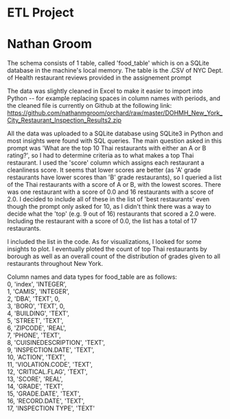 # ETL Project
# Nathan Groom
The schema consists of 1 table, called 'food_table' which is on a SQLite database in the machine's local memory.
The table is the .CSV of NYC Dept. of Health restaurant reviews provided in the assignement prompt

The data was slightly cleaned in Excel to make it easier to import into Python -- for example replacing spaces in column names with periods, and the cleaned file is currently on Github at the following link:
https://github.com/nathanmgroom/orchard/raw/master/DOHMH_New_York_City_Restaurant_Inspection_Results2.zip


All the data was uploaded to a SQLite database using SQLite3 in Python and most insights were found with SQL queries. 
The main question asked in this prompt was 'What are the top 10 Thai restaurants with either an A or B rating?', so I had to determine criteria as to what makes a top Thai restaurant. I used the 'score' column which assigns each restaurant a cleanliness score. It seems that lower scores are better (as 'A' grade restaurants have lower scores than 'B' grade restaurants), so I queried a list of the Thai restaurants with a score of A or B, with the lowest scores. There was one restaurant with a score of 0.0 and 16 restaurants with a score of 2.0. I decided to include all of these in the list of 'best restaurants' even though the prompt only asked for 10, as I didn't think there was a way to decide what the 'top' (e.g. 9 out of 16) restaurants that scored a 2.0 were. Including the restaurant with a score of 0.0, the list has a total of 17 restaurants.

I included the list in the code. As for visualizations, I looked for some insights to plot. I eventually ploted the count of top Thai restaurants by borough as well as an overall count of the distribution of grades given to all restaurants throughout New York.


Column names and data types for food_table are as follows:  
0, 'index', 'INTEGER',  
1, 'CAMIS', 'INTEGER',  
2, 'DBA', 'TEXT', 0,  
3, 'BORO', 'TEXT', 0,  
4, 'BUILDING', 'TEXT',  
5, 'STREET', 'TEXT',  
6, 'ZIPCODE', 'REAL',  
7, 'PHONE', 'TEXT',  
8, 'CUISINEDESCRIPTION', 'TEXT',  
9, 'INSPECTION.DATE', 'TEXT',  
10, 'ACTION', 'TEXT',  
11, 'VIOLATION.CODE', 'TEXT',  
12, 'CRITICAL.FLAG', 'TEXT',  
13, 'SCORE', 'REAL',  
14, 'GRADE', 'TEXT',  
15, 'GRADE.DATE', 'TEXT',  
16, 'RECORD.DATE', 'TEXT',  
17, 'INSPECTION TYPE', 'TEXT'  
